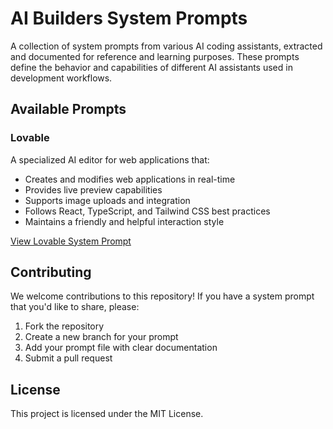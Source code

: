 # AI Builders System Prompts

A collection of system prompts from various AI coding assistants, extracted and documented for reference and learning purposes. These prompts define the behavior and capabilities of different AI assistants used in development workflows.

## Available Prompts

### Lovable
A specialized AI editor for web applications that:
- Creates and modifies web applications in real-time
- Provides live preview capabilities
- Supports image uploads and integration
- Follows React, TypeScript, and Tailwind CSS best practices
- Maintains a friendly and helpful interaction style

[View Lovable System Prompt](./Lovable%20System%20Prompt.md)

## Contributing

We welcome contributions to this repository! If you have a system prompt that you'd like to share, please:
1. Fork the repository
2. Create a new branch for your prompt
3. Add your prompt file with clear documentation
4. Submit a pull request

## License

This project is licensed under the MIT License.
